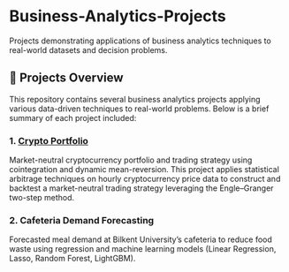 # Business-Analytics-Projects
Projects demonstrating applications of business analytics techniques to real-world datasets and decision problems.

## 📂 Projects Overview

This repository contains several business analytics projects applying various data-driven techniques to real-world problems. Below is a brief summary of each project included:

### 1. [Crypto Portfolio](./Cryptocurrency%20Portfolio%20Construction%20Project%20with%20Article%20Approach)
Market-neutral cryptocurrency portfolio and trading strategy using cointegration and dynamic mean-reversion. This project applies statistical arbitrage techniques on hourly cryptocurrency price data to construct and backtest a market-neutral trading strategy leveraging the Engle–Granger two-step method.

### 2. Cafeteria Demand Forecasting  
Forecasted meal demand at Bilkent University’s cafeteria to reduce food waste using regression and machine learning models (Linear Regression, Lasso, Random Forest, LightGBM).
